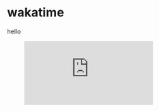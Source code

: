 # wakatime
hello
<figure><embed src="https://wakatime.com/share/@YichenChen/2aecf6e5-7536-4b1a-97d7-3936d5eadcfa.svg"></embed></figure>
